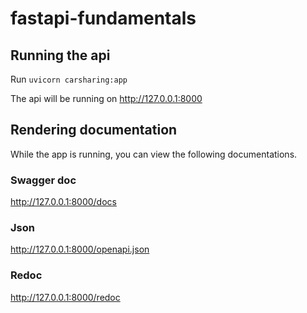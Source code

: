 # fastapi-fundamentals

## Running the api

Run `uvicorn carsharing:app`

The api will be running on http://127.0.0.1:8000

## Rendering documentation

While the app is running, you can view the following documentations.

### Swagger doc

http://127.0.0.1:8000/docs

### Json

http://127.0.0.1:8000/openapi.json

### Redoc

http://127.0.0.1:8000/redoc